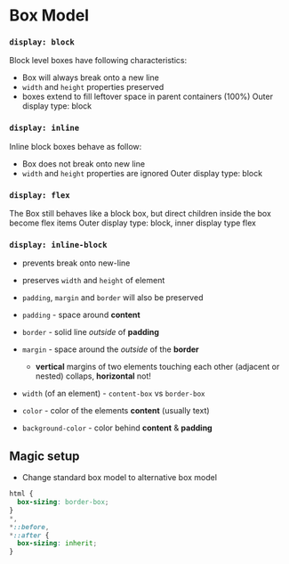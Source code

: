 # Box Model

### `display: block`
Block level boxes have following characteristics:
* Box will always break onto a new line
* `width` and `height` properties preserved
* boxes extend to fill leftover space in parent containers (100%)
Outer display type: block

### `display: inline`
Inline block boxes behave as follow:
* Box does not break onto new line
* `width` and `height` properties are ignored
Outer display type: block

### `display: flex`
The Box still behaves like a block box, but direct children inside the box become flex items
Outer display type: block, inner display type flex

### `display: inline-block`
* prevents break onto new-line
* preserves `width` and `height` of element
* `padding`, `margin` and `border` will also be preserved




* `padding` - space around **content**
* `border` - solid line *outside* of **padding**
* `margin` - space around the *outside* of the **border**
   * **vertical** margins of two elements touching each other (adjacent or nested) collaps, **horizontal** not!

* `width` (of an element) - `content-box` vs `border-box`
* `color` - color of the elements **content** (usually text)
* `background-color` - color behind **content** & **padding**


## Magic setup
* Change standard box model to alternative box model
```css
html {
  box-sizing: border-box;
}
*,
*::before,
*::after {
  box-sizing: inherit;
}
```